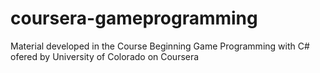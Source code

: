 # coursera-gameprogramming
Material developed in the Course Beginning Game Programming with C# ofered by University of Colorado on Coursera
